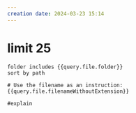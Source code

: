 ```yaml
---
creation date: 2024-03-23 15:14
---
```


# limit 25

```tasks
folder includes {{query.file.folder}}
sort by path

# Use the filename as an instruction:
{{query.file.filenameWithoutExtension}}

#explain
```
